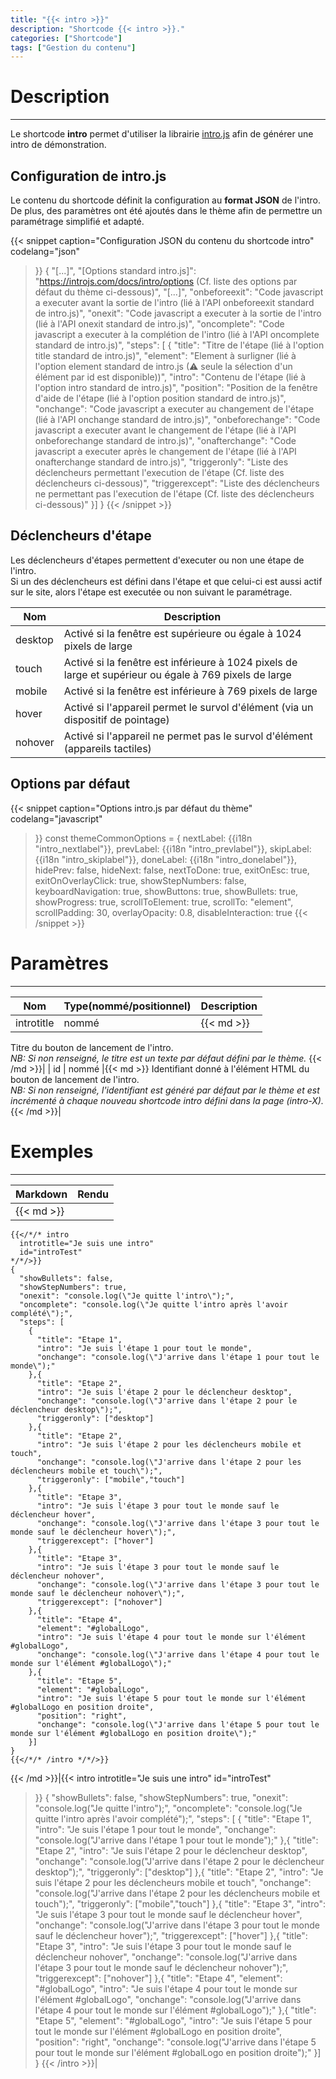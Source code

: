 ```yaml
---
title: "{{< intro >}}"
description: "Shortcode {{< intro >}}."
categories: ["Shortcode"]
tags: ["Gestion du contenu"]
---
```


# Description
---

Le shortcode **intro** permet d'utiliser la librairie [intro.js](https://introjs.com/) afin de générer une intro de démonstration.

## Configuration de intro.js

Le contenu du shortcode définit la configuration au **format JSON** de l'intro. De plus, des paramètres ont été ajoutés dans le thème afin de permettre un paramétrage simplifié et adapté.

{{< snippet
    caption="Configuration JSON du contenu du shortcode intro"
    codelang="json"
>}}
{
  "[...]",
  "[Options standard intro.js]": "https://introjs.com/docs/intro/options (Cf. liste des options par défaut du thème ci-dessous)",
  "[...]",
  "onbeforeexit": "Code javascript a executer avant la sortie de l'intro (lié à l'API onbeforeexit standard de intro.js)",
  "onexit": "Code javascript a executer à la sortie de l'intro (lié à l'API onexit standard de intro.js)",
  "oncomplete": "Code javascript a executer à la complétion de l'intro (lié à l'API oncomplete standard de intro.js)",
  "steps": [
    {
      "title": "Titre de l'étape (lié à l'option title standard de intro.js)",
      "element": "Element à surligner (lié à l'option element standard de intro.js (⚠ seule la sélection d'un élément par id est disponible))",
      "intro": "Contenu de l'étape (lié à l'option intro standard de intro.js)",
      "position": "Position de la fenêtre d'aide de l'étape (lié à l'option position standard de intro.js)",
      "onchange": "Code javascript a executer au changement de l'étape (lié à l'API onchange standard de intro.js)",
      "onbeforechange": "Code javascript a executer avant le changement de l'étape (lié à l'API onbeforechange standard de intro.js)",
      "onafterchange": "Code javascript a executer après le changement de l'étape (lié à l'API onafterchange standard de intro.js)",
      "triggeronly": "Liste des déclencheurs permettant l'execution de l'étape (Cf. liste des déclencheurs ci-dessous)",
      "triggerexcept": "Liste des déclencheurs ne permettant pas l'execution de l'étape (Cf. liste des déclencheurs ci-dessous)"
    }]
}
{{< /snippet >}}

## Déclencheurs d'étape

Les déclencheurs d'étapes permettent d'executer ou non une étape de l'intro.  
Si un des déclencheurs est défini dans l'étape et que celui-ci est aussi actif sur le site, alors l'étape est executée ou non suivant le paramétrage.

| Nom | Description |
| --- | ----------- |
| desktop | Activé si la fenêtre est supérieure ou égale à 1024 pixels de large |
| touch | Activé si la fenêtre est inférieure à 1024 pixels de large et supérieur ou égale à 769 pixels de large |
| mobile | Activé si la fenêtre est inférieure à 769 pixels de large |
| hover | Activé si l'appareil permet le survol d'élément (via un dispositif de pointage) |
| nohover | Activé si l'appareil ne permet pas le survol d'élément (appareils tactiles) |

## Options par défaut

{{< snippet
    caption="Options intro.js par défaut du thème"
    codelang="javascript"
>}}
const themeCommonOptions = {
  nextLabel:          {{i18n "intro_nextlabel"}},
  prevLabel:          {{i18n "intro_prevlabel"}},
  skipLabel:          {{i18n "intro_skiplabel"}},
  doneLabel:          {{i18n "intro_donelabel"}},
  hidePrev:           false,
  hideNext:           false,
  nextToDone:         true,
  exitOnEsc:          true,
  exitOnOverlayClick: true,
  showStepNumbers:    false,
  keyboardNavigation: true,
  showButtons:        true,
  showBullets:        true,
  showProgress:       true,
  scrollToElement:    true,
  scrollTo:           "element",
  scrollPadding:      30,
  overlayOpacity:     0.8,
  disableInteraction: true
{{< /snippet >}}

# Paramètres
---

| Nom | Type(nommé/positionnel) | Description |
| --- | ----------------------- | ----------- |
| introtitle| nommé |{{< md >}}
Titre du bouton de lancement de l'intro.  
*NB: Si non renseigné, le titre est un texte par défaut défini par le thème.*
{{< /md >}}|
| id | nommé |{{< md >}}
Identifiant donné à l'élément HTML du bouton de lancement de l'intro.  
*NB: Si non renseigné, l'identifiant est généré par défaut par le thème et est incrémenté à chaque nouveau shortcode intro défini dans la page (intro-X).*
{{< /md >}}|

# Exemples
---

| Markdown | Rendu |
| -------- | ----- |
|{{< md >}}
```
{{</*/* intro
  introtitle="Je suis une intro"
  id="introTest"
*/*/>}}
{
  "showBullets": false,
  "showStepNumbers": true,
  "onexit": "console.log(\"Je quitte l'intro\");",
  "oncomplete": "console.log(\"Je quitte l'intro après l'avoir complété\");",
  "steps": [
    {
      "title": "Etape 1",
      "intro": "Je suis l'étape 1 pour tout le monde",
      "onchange": "console.log(\"J'arrive dans l'étape 1 pour tout le monde\");"
    },{
      "title": "Etape 2",
      "intro": "Je suis l'étape 2 pour le déclencheur desktop",
      "onchange": "console.log(\"J'arrive dans l'étape 2 pour le déclencheur desktop\");",
      "triggeronly": ["desktop"]
    },{
      "title": "Etape 2",
      "intro": "Je suis l'étape 2 pour les déclencheurs mobile et touch",
      "onchange": "console.log(\"J'arrive dans l'étape 2 pour les déclencheurs mobile et touch\");",
      "triggeronly": ["mobile","touch"]
    },{
      "title": "Etape 3",
      "intro": "Je suis l'étape 3 pour tout le monde sauf le déclencheur hover",
      "onchange": "console.log(\"J'arrive dans l'étape 3 pour tout le monde sauf le déclencheur hover\");",
      "triggerexcept": ["hover"]
    },{
      "title": "Etape 3",
      "intro": "Je suis l'étape 3 pour tout le monde sauf le déclencheur nohover",
      "onchange": "console.log(\"J'arrive dans l'étape 3 pour tout le monde sauf le déclencheur nohover\");",
      "triggerexcept": ["nohover"]
    },{
      "title": "Etape 4",
      "element": "#globalLogo",
      "intro": "Je suis l'étape 4 pour tout le monde sur l'élément #globalLogo",
      "onchange": "console.log(\"J'arrive dans l'étape 4 pour tout le monde sur l'élément #globalLogo\");"
    },{
      "title": "Etape 5",
      "element": "#globalLogo",
      "intro": "Je suis l'étape 5 pour tout le monde sur l'élément #globalLogo en position droite",
      "position": "right",
      "onchange": "console.log(\"J'arrive dans l'étape 5 pour tout le monde sur l'élément #globalLogo en position droite\");"
    }]
}
{{</*/* /intro */*/>}}
```
{{< /md >}}|{{< intro
  introtitle="Je suis une intro"
  id="introTest"
>}}
{
  "showBullets": false,
  "showStepNumbers": true,
  "onexit": "console.log(\"Je quitte l'intro\");",
  "oncomplete": "console.log(\"Je quitte l'intro après l'avoir complété\");",
  "steps": [
    {
      "title": "Etape 1",
      "intro": "Je suis l'étape 1 pour tout le monde",
      "onchange": "console.log(\"J'arrive dans l'étape 1 pour tout le monde\");"
    },{
      "title": "Etape 2",
      "intro": "Je suis l'étape 2 pour le déclencheur desktop",
      "onchange": "console.log(\"J'arrive dans l'étape 2 pour le déclencheur desktop\");",
      "triggeronly": ["desktop"]
    },{
      "title": "Etape 2",
      "intro": "Je suis l'étape 2 pour les déclencheurs mobile et touch",
      "onchange": "console.log(\"J'arrive dans l'étape 2 pour les déclencheurs mobile et touch\");",
      "triggeronly": ["mobile","touch"]
    },{
      "title": "Etape 3",
      "intro": "Je suis l'étape 3 pour tout le monde sauf le déclencheur hover",
      "onchange": "console.log(\"J'arrive dans l'étape 3 pour tout le monde sauf le déclencheur hover\");",
      "triggerexcept": ["hover"]
    },{
      "title": "Etape 3",
      "intro": "Je suis l'étape 3 pour tout le monde sauf le déclencheur nohover",
      "onchange": "console.log(\"J'arrive dans l'étape 3 pour tout le monde sauf le déclencheur nohover\");",
      "triggerexcept": ["nohover"]
    },{
      "title": "Etape 4",
      "element": "#globalLogo",
      "intro": "Je suis l'étape 4 pour tout le monde sur l'élément #globalLogo",
      "onchange": "console.log(\"J'arrive dans l'étape 4 pour tout le monde sur l'élément #globalLogo\");"
    },{
      "title": "Etape 5",
      "element": "#globalLogo",
      "intro": "Je suis l'étape 5 pour tout le monde sur l'élément #globalLogo en position droite",
      "position": "right",
      "onchange": "console.log(\"J'arrive dans l'étape 5 pour tout le monde sur l'élément #globalLogo en position droite\");"
    }]
}
{{< /intro >}}|
